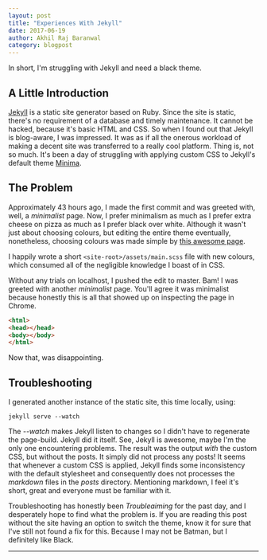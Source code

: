 ```yaml
---
layout: post
title: "Experiences With Jekyll"
date: 2017-06-19
author: Akhil Raj Baranwal
category: blogpost
---
```


In short, I'm struggling with Jekyll and need a black theme.

## A Little Introduction

[Jekyll](https://jekyllrb.com) is a static site generator based on Ruby.
Since the site is static, there's no requirement of a database and timely maintenance. It cannot be hacked, because it's basic HTML and CSS.
So when I found out that Jekyll is blog-aware, I was impressed. It was as if all the onerous workload of making a decent site was transferred to a really cool platform.
Thing is, not so much. It's been a day of struggling with applying custom CSS to Jekyll's default theme [Minima](https://github.com/jekyll/minima).


## The Problem

Approximately 43 hours ago, I made the first commit and was greeted with, well, a *minimalist* page.
Now, I prefer minimalism as much as I prefer extra cheese on pizza as much as I prefer black over white.
Although it wasn't just about choosing colours, but editing the entire theme eventually, nonetheless, choosing colours was made simple by [this awesome page](http://www.flatuicolorpicker.com/).

I happily wrote a short `<site-root>/assets/main.scss` file with new colours, which consumed all of the negligible knowledge I boast of in CSS.

Without any trials on localhost, I pushed the edit to master. Bam! I was greeted with another *minimalist* page. You'll agree it was minimalist because honestly this is all that showed up on inspecting the page in Chrome.

```html
<html>
<head></head>
<body></body>
</html>
```

Now that, was disappointing.


## Troubleshooting

I generated another instance of the static site, this time locally, using:
```
jekyll serve --watch
```
The *--watch* makes Jekyll listen to changes so I didn't have to regenerate the page-build. Jekyll did it itself. See, Jekyll is awesome, maybe I'm the only one encountering problems.
The result was the output *with* the custom CSS, but without the posts. It simply did not process any posts!
It seems that whenever a custom CSS is applied, Jekyll finds some inconsistency with the default stylesheet and consequently does not processes the *markdown* files in the *posts* directory.
Mentioning markdown, I feel it's short, great and everyone must be familiar with it.

Troubleshooting has honestly been *Troubleaiming* for the past day, and I desperately hope to find what the problem is.
If you are reading this post without the site having an option to switch the theme, know it for sure that I've still not found a fix for this.
Because I may not be Batman, but I definitely like Black.

___
